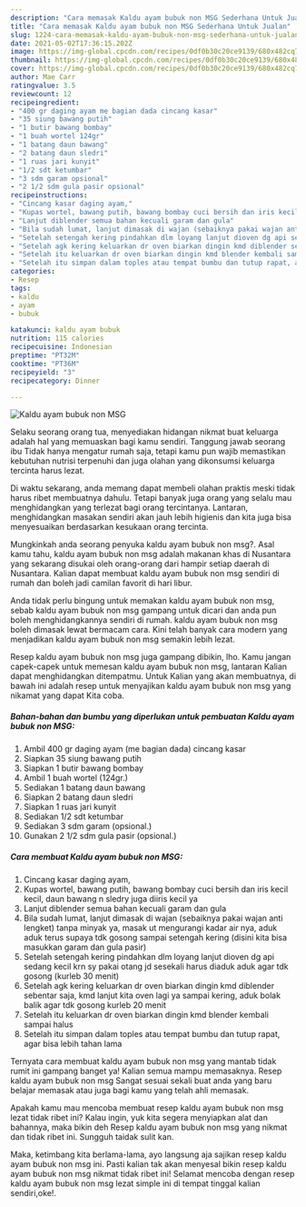 ```yaml
---
description: "Cara memasak Kaldu ayam bubuk non MSG Sederhana Untuk Jualan"
title: "Cara memasak Kaldu ayam bubuk non MSG Sederhana Untuk Jualan"
slug: 1224-cara-memasak-kaldu-ayam-bubuk-non-msg-sederhana-untuk-jualan
date: 2021-05-02T17:36:15.202Z
image: https://img-global.cpcdn.com/recipes/0df0b30c20ce9139/680x482cq70/kaldu-ayam-bubuk-non-msg-foto-resep-utama.jpg
thumbnail: https://img-global.cpcdn.com/recipes/0df0b30c20ce9139/680x482cq70/kaldu-ayam-bubuk-non-msg-foto-resep-utama.jpg
cover: https://img-global.cpcdn.com/recipes/0df0b30c20ce9139/680x482cq70/kaldu-ayam-bubuk-non-msg-foto-resep-utama.jpg
author: Mae Carr
ratingvalue: 3.5
reviewcount: 12
recipeingredient:
- "400 gr daging ayam me bagian dada cincang kasar"
- "35 siung bawang putih"
- "1 butir bawang bombay"
- "1 buah wortel 124gr"
- "1 batang daun bawang"
- "2 batang daun sledri"
- "1 ruas jari kunyit"
- "1/2 sdt ketumbar"
- "3 sdm garam opsional"
- "2 1/2 sdm gula pasir opsional"
recipeinstructions:
- "Cincang kasar daging ayam,"
- "Kupas wortel, bawang putih, bawang bombay cuci bersih dan iris kecil kecil, daun bawang n sledry juga diiris kecil ya"
- "Lanjut diblender semua bahan kecuali garam dan gula"
- "Bila sudah lumat, lanjut dimasak di wajan (sebaiknya pakai wajan anti lengket) tanpa minyak ya, masak ut mengurangi kadar air nya, aduk aduk terus supaya tdk gosong sampai setengah kering (disini kita bisa masukkan garam dan gula pasir)"
- "Setelah setengah kering pindahkan dlm loyang lanjut dioven dg api sedang kecil krn sy pakai otang jd sesekali harus diaduk aduk agar tdk gosong (kurleb 30 menit)"
- "Setelah agk kering keluarkan dr oven biarkan dingin kmd diblender sebentar saja, kmd lanjut kita oven lagi ya sampai kering, aduk bolak balik agar tdk gosong kurleb 20 menit"
- "Setelah itu keluarkan dr oven biarkan dingin kmd blender kembali sampai halus"
- "Setelah itu simpan dalam toples atau tempat bumbu dan tutup rapat, agar bisa lebih tahan lama"
categories:
- Resep
tags:
- kaldu
- ayam
- bubuk

katakunci: kaldu ayam bubuk 
nutrition: 115 calories
recipecuisine: Indonesian
preptime: "PT32M"
cooktime: "PT36M"
recipeyield: "3"
recipecategory: Dinner

---
```



![Kaldu ayam bubuk non MSG](https://img-global.cpcdn.com/recipes/0df0b30c20ce9139/680x482cq70/kaldu-ayam-bubuk-non-msg-foto-resep-utama.jpg)

Selaku seorang orang tua, menyediakan hidangan nikmat buat keluarga adalah hal yang memuaskan bagi kamu sendiri. Tanggung jawab seorang ibu Tidak hanya mengatur rumah saja, tetapi kamu pun wajib memastikan kebutuhan nutrisi terpenuhi dan juga olahan yang dikonsumsi keluarga tercinta harus lezat.

Di waktu  sekarang, anda memang dapat membeli olahan praktis meski tidak harus ribet membuatnya dahulu. Tetapi banyak juga orang yang selalu mau menghidangkan yang terlezat bagi orang tercintanya. Lantaran, menghidangkan masakan sendiri akan jauh lebih higienis dan kita juga bisa menyesuaikan berdasarkan kesukaan orang tercinta. 



Mungkinkah anda seorang penyuka kaldu ayam bubuk non msg?. Asal kamu tahu, kaldu ayam bubuk non msg adalah makanan khas di Nusantara yang sekarang disukai oleh orang-orang dari hampir setiap daerah di Nusantara. Kalian dapat membuat kaldu ayam bubuk non msg sendiri di rumah dan boleh jadi camilan favorit di hari libur.

Anda tidak perlu bingung untuk memakan kaldu ayam bubuk non msg, sebab kaldu ayam bubuk non msg gampang untuk dicari dan anda pun boleh menghidangkannya sendiri di rumah. kaldu ayam bubuk non msg boleh dimasak lewat bermacam cara. Kini telah banyak cara modern yang menjadikan kaldu ayam bubuk non msg semakin lebih lezat.

Resep kaldu ayam bubuk non msg juga gampang dibikin, lho. Kamu jangan capek-capek untuk memesan kaldu ayam bubuk non msg, lantaran Kalian dapat menghidangkan ditempatmu. Untuk Kalian yang akan membuatnya, di bawah ini adalah resep untuk menyajikan kaldu ayam bubuk non msg yang nikamat yang dapat Kita coba.

<!--inarticleads1-->

##### Bahan-bahan dan bumbu yang diperlukan untuk pembuatan Kaldu ayam bubuk non MSG:

1. Ambil 400 gr daging ayam (me bagian dada) cincang kasar
1. Siapkan 35 siung bawang putih
1. Siapkan 1 butir bawang bombay
1. Ambil 1 buah wortel (124gr.)
1. Sediakan 1 batang daun bawang
1. Siapkan 2 batang daun sledri
1. Siapkan 1 ruas jari kunyit
1. Sediakan 1/2 sdt ketumbar
1. Sediakan 3 sdm garam (opsional.)
1. Gunakan 2 1/2 sdm gula pasir (opsional.)




<!--inarticleads2-->

##### Cara membuat Kaldu ayam bubuk non MSG:

1. Cincang kasar daging ayam,
1. Kupas wortel, bawang putih, bawang bombay cuci bersih dan iris kecil kecil, daun bawang n sledry juga diiris kecil ya
1. Lanjut diblender semua bahan kecuali garam dan gula
1. Bila sudah lumat, lanjut dimasak di wajan (sebaiknya pakai wajan anti lengket) tanpa minyak ya, masak ut mengurangi kadar air nya, aduk aduk terus supaya tdk gosong sampai setengah kering (disini kita bisa masukkan garam dan gula pasir)
1. Setelah setengah kering pindahkan dlm loyang lanjut dioven dg api sedang kecil krn sy pakai otang jd sesekali harus diaduk aduk agar tdk gosong (kurleb 30 menit)
1. Setelah agk kering keluarkan dr oven biarkan dingin kmd diblender sebentar saja, kmd lanjut kita oven lagi ya sampai kering, aduk bolak balik agar tdk gosong kurleb 20 menit
1. Setelah itu keluarkan dr oven biarkan dingin kmd blender kembali sampai halus
1. Setelah itu simpan dalam toples atau tempat bumbu dan tutup rapat, agar bisa lebih tahan lama




Ternyata cara membuat kaldu ayam bubuk non msg yang mantab tidak rumit ini gampang banget ya! Kalian semua mampu memasaknya. Resep kaldu ayam bubuk non msg Sangat sesuai sekali buat anda yang baru belajar memasak atau juga bagi kamu yang telah ahli memasak.

Apakah kamu mau mencoba membuat resep kaldu ayam bubuk non msg lezat tidak ribet ini? Kalau ingin, yuk kita segera menyiapkan alat dan bahannya, maka bikin deh Resep kaldu ayam bubuk non msg yang nikmat dan tidak ribet ini. Sungguh taidak sulit kan. 

Maka, ketimbang kita berlama-lama, ayo langsung aja sajikan resep kaldu ayam bubuk non msg ini. Pasti kalian tak akan menyesal bikin resep kaldu ayam bubuk non msg nikmat tidak ribet ini! Selamat mencoba dengan resep kaldu ayam bubuk non msg lezat simple ini di tempat tinggal kalian sendiri,oke!.

